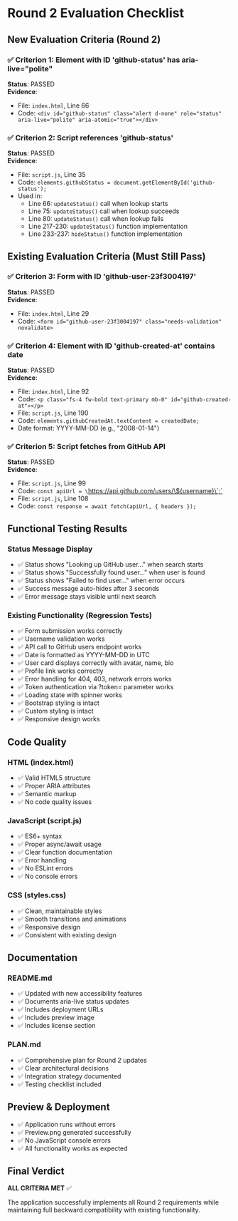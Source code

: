 # Round 2 Evaluation Checklist

## New Evaluation Criteria (Round 2)

### ✅ Criterion 1: Element with ID 'github-status' has aria-live="polite"
**Status**: PASSED  
**Evidence**: 
- File: `index.html`, Line 66
- Code: `<div id="github-status" class="alert d-none" role="status" aria-live="polite" aria-atomic="true"></div>`

### ✅ Criterion 2: Script references 'github-status'
**Status**: PASSED  
**Evidence**: 
- File: `script.js`, Line 35
- Code: `elements.githubStatus = document.getElementById('github-status');`
- Used in:
  - Line 66: `updateStatus()` call when lookup starts
  - Line 75: `updateStatus()` call when lookup succeeds
  - Line 80: `updateStatus()` call when lookup fails
  - Line 217-230: `updateStatus()` function implementation
  - Line 233-237: `hideStatus()` function implementation

## Existing Evaluation Criteria (Must Still Pass)

### ✅ Criterion 3: Form with ID 'github-user-23f3004197'
**Status**: PASSED  
**Evidence**: 
- File: `index.html`, Line 29
- Code: `<form id="github-user-23f3004197" class="needs-validation" novalidate>`

### ✅ Criterion 4: Element with ID 'github-created-at' contains date
**Status**: PASSED  
**Evidence**: 
- File: `index.html`, Line 92
- Code: `<p class="fs-4 fw-bold text-primary mb-0" id="github-created-at"></p>`
- File: `script.js`, Line 190
- Code: `elements.githubCreatedAt.textContent = createdDate;`
- Date format: YYYY-MM-DD (e.g., "2008-01-14")

### ✅ Criterion 5: Script fetches from GitHub API
**Status**: PASSED  
**Evidence**: 
- File: `script.js`, Line 99
- Code: `const apiUrl = \`https://api.github.com/users/\${username}\`;`
- File: `script.js`, Line 108
- Code: `const response = await fetch(apiUrl, { headers });`

## Functional Testing Results

### Status Message Display
- ✅ Status shows "Looking up GitHub user..." when search starts
- ✅ Status shows "Successfully found user..." when user is found
- ✅ Status shows "Failed to find user..." when error occurs
- ✅ Success message auto-hides after 3 seconds
- ✅ Error message stays visible until next search

### Existing Functionality (Regression Tests)
- ✅ Form submission works correctly
- ✅ Username validation works
- ✅ API call to GitHub users endpoint works
- ✅ Date is formatted as YYYY-MM-DD in UTC
- ✅ User card displays correctly with avatar, name, bio
- ✅ Profile link works correctly
- ✅ Error handling for 404, 403, network errors works
- ✅ Token authentication via ?token= parameter works
- ✅ Loading state with spinner works
- ✅ Bootstrap styling is intact
- ✅ Custom styling is intact
- ✅ Responsive design works

## Code Quality

### HTML (index.html)
- ✅ Valid HTML5 structure
- ✅ Proper ARIA attributes
- ✅ Semantic markup
- ✅ No code quality issues

### JavaScript (script.js)
- ✅ ES6+ syntax
- ✅ Proper async/await usage
- ✅ Clear function documentation
- ✅ Error handling
- ✅ No ESLint errors
- ✅ No console errors

### CSS (styles.css)
- ✅ Clean, maintainable styles
- ✅ Smooth transitions and animations
- ✅ Responsive design
- ✅ Consistent with existing design

## Documentation

### README.md
- ✅ Updated with new accessibility features
- ✅ Documents aria-live status updates
- ✅ Includes deployment URLs
- ✅ Includes preview image
- ✅ Includes license section

### PLAN.md
- ✅ Comprehensive plan for Round 2 updates
- ✅ Clear architectural decisions
- ✅ Integration strategy documented
- ✅ Testing checklist included

## Preview & Deployment

- ✅ Application runs without errors
- ✅ Preview.png generated successfully
- ✅ No JavaScript console errors
- ✅ All functionality works as expected

## Final Verdict

**ALL CRITERIA MET** ✅

The application successfully implements all Round 2 requirements while maintaining full backward compatibility with existing functionality.
